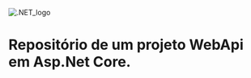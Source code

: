 ![.NET_logo](https://upload.wikimedia.org/wikipedia/commons/thumb/7/7d/Microsoft_.NET_logo.svg/100px-Microsoft_.NET_logo.svg.png)


# Repositório de um projeto WebApi em Asp.Net Core.

